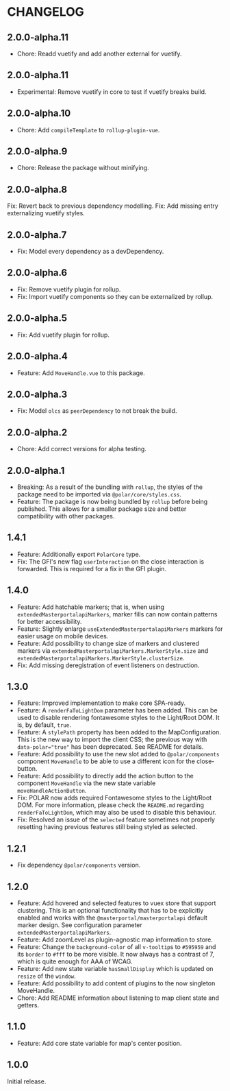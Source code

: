# CHANGELOG

## 2.0.0-alpha.11

- Chore: Readd vuetify and add another external for vuetify.

## 2.0.0-alpha.11

- Experimental: Remove vuetify in core to test if vuetify breaks build.

## 2.0.0-alpha.10

- Chore: Add `compileTemplate` to `rollup-plugin-vue`.

## 2.0.0-alpha.9

- Chore: Release the package without minifying.

## 2.0.0-alpha.8

Fix: Revert back to previous dependency modelling.
Fix: Add missing entry externalizing vuetify styles.

## 2.0.0-alpha.7

- Fix: Model every dependency as a devDependency.

## 2.0.0-alpha.6

- Fix: Remove vuetify plugin for rollup.
- Fix: Import vuetify components so they can be externalized by rollup.

## 2.0.0-alpha.5

- Fix: Add vuetify plugin for rollup.

## 2.0.0-alpha.4

- Feature: Add `MoveHandle.vue` to this package.

## 2.0.0-alpha.3

- Fix: Model `olcs` as `peerDependency` to not break the build.

## 2.0.0-alpha.2

- Chore: Add correct versions for alpha testing.

## 2.0.0-alpha.1

- Breaking: As a result of the bundling with `rollup`, the styles of the package need to be imported via `@polar/core/styles.css`.
- Feature: The package is now being bundled by `rollup` before being published. This allows for a smaller package size and better compatibility with other packages.

## 1.4.1

- Feature: Additionally export `PolarCore` type.
- Fix: The GFI's new flag `userInteraction` on the close interaction is forwarded. This is required for a fix in the GFI plugin.

## 1.4.0

- Feature: Add hatchable markers; that is, when using `extendedMasterportalapiMarkers`, marker fills can now contain patterns for better accessibility.
- Feature: Slightly enlarge `useExtendedMasterportalapiMarkers` markers for easier usage on mobile devices.
- Feature: Add possibility to change size of markers and clustered markers via `extendedMasterportalapiMarkers.MarkerStyle.size` and `extendedMasterportalapiMarkers.MarkerStyle.clusterSize`.
- Fix: Add missing deregistration of event listeners on destruction.

## 1.3.0

- Feature: Improved implementation to make core SPA-ready.
- Feature: A `renderFaToLightDom` parameter has been added. This can be used to disable rendering fontawesome styles to the Light/Root DOM. It is, by default, `true`.
- Feature: A `stylePath` property has been added to the MapConfiguration. This is the new way to import the client CSS; the previous way with `data-polar="true"` has been deprecated. See README for details.
- Feature: Add possibility to use the new slot added to `@polar/components` component `MoveHandle` to be able to use a different icon for the close-button.
- Feature: Add possibility to directly add the action button to the component `MoveHandle` via the new state variable `moveHandleActionButton`.
- Fix: POLAR now adds required Fontawesome styles to the Light/Root DOM. For more information, please check the `README.md` regarding `renderFaToLightDom`, which may also be used to disable this behaviour.
- Fix: Resolved an issue of the `selected` feature sometimes not properly resetting having previous features still being styled as selected.

## 1.2.1

- Fix dependency `@polar/components` version.

## 1.2.0

- Feature: Add hovered and selected features to vuex store that support clustering. This is an optional functionality that has to be explicitly enabled and works with the `@masterportal/masterportalapi` default marker design. See configuration parameter `extendedMasterportalapiMarkers`.
- Feature: Add zoomLevel as plugin-agnostic map information to store.
- Feature: Change the `background-color` of all `v-tooltip`s to `#595959` and its `border` to `#fff` to be more visible. It now always has a contrast of 7, which is quite enough for AAA of WCAG.
- Feature: Add new state variable `hasSmallDisplay` which is updated on `resize` of the `window`.
- Feature: Add possibility to add content of plugins to the now singleton MoveHandle.
- Chore: Add README information about listening to map client state and getters.

## 1.1.0

- Feature: Add core state variable for map's center position.

## 1.0.0

Initial release.
